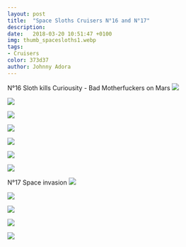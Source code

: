 ```yaml
---
layout: post
title:  "Space Sloths Cruisers N°16 and N°17"
description: 
date:   2018-03-20 10:51:47 +0100
img: thumb_spacesloths1.webp
tags: 
- Cruisers
color: 373d37
author: Johnny Adora
---
```

N°16 Sloth kills Curiousity - Bad Motherfuckers on Mars
![]({{site.baseurl}}/images/spacesloths1.jpg)

![]({{site.baseurl}}/images/spacesloths2.jpg)

![]({{site.baseurl}}/images/spacesloths3.jpg)

![]({{site.baseurl}}/images/spacesloths4.jpg)

![]({{site.baseurl}}/images/spacesloths5.jpg)

![]({{site.baseurl}}/images/spacesloths6.jpg)

![]({{site.baseurl}}/images/spacesloths7.jpg)

N°17 Space invasion
![]({{site.baseurl}}/images/spacesloths8.jpg)

![]({{site.baseurl}}/images/spacesloths9.jpg)

![]({{site.baseurl}}/images/spacesloths10.jpg)

![]({{site.baseurl}}/images/spacesloths11.jpg)

![]({{site.baseurl}}/images/portfolio/flipbook-gallery-8.jpg)